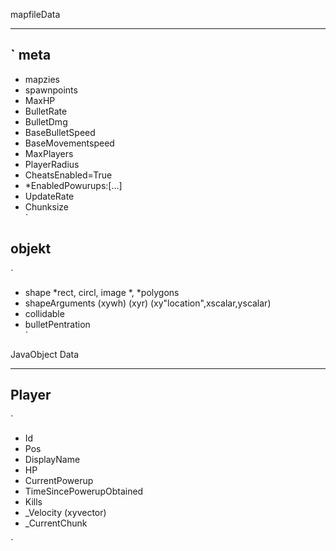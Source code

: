 
mapfileData  
***********
`
meta
-----
* mapzies
* spawnpoints
* MaxHP
* BulletRate
* BulletDmg
* BaseBulletSpeed
* BaseMovementspeed
* MaxPlayers
* PlayerRadius
* CheatsEnabled=True
* *EnabledPowurups:[...]
* UpdateRate  
* Chunksize  
`

objekt
-------
`
* shape *rect, circl, image *, *polygons  
* shapeArguments (xywh) (xyr) (xy"location",xscalar,yscalar)  
* collidable  
* bulletPentration  
`

JavaObject Data  
***************
Player  
-----------
`
* Id  
* Pos  
* DisplayName  
* HP  
* CurrentPowerup  
* TimeSincePowerupObtained  
* Kills  
* _Velocity (xyvector)  
* _CurrentChunk  


`